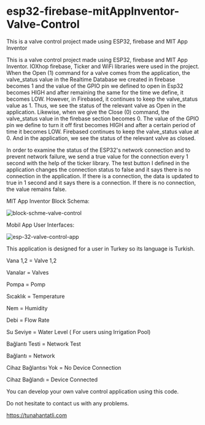 # esp32-firebase-mitAppInventor-Valve-Control
This is a valve control project made using ESP32, firebase and MIT App Inventor

This is a valve control project made using ESP32, firebase and MIT App Inventor.
IOXhop firebase, Ticker and WiFi libraries were used in the project.
When the Open (1) command for a valve comes from the application, the valve_status value in the Realtime Database we created in firebase becomes 1 and the value of the GPIO pin we defined to open in Esp32 becomes HIGH and after remaining the same for the time we define, it becomes LOW. However, in Firebased, it continues to keep the valve_status value as 1. Thus, we see the status of the relevant valve as Open in the application.
Likewise, when we give the Close (0) command, the valve_status value in the firebase section becomes 0. The value of the GPIO pin we define to turn it off first becomes HIGH and after a certain period of time it becomes LOW. Firebased continues to keep the valve_status value at 0. And in the application, we see the status of the relevant valve as closed.

In order to examine the status of the ESP32's network connection and to prevent network failure, we send a true value for the connection every 1 second with the help of the ticker library. The test button I defined in the application changes the connection status to false and it says there is no connection in the application. If there is a connection, the data is updated to true in 1 second and it says there is a connection. If there is no connection, the value remains false.

MIT App Inventor Block Schema:


![block-schme-valve-control](https://github.com/tunahantatli/esp32-firebase-mitAppInventor-Valve-Control/assets/99608830/7ee668d9-f1c1-445a-8298-2676e4d7648d)


Mobil App User Interfaces:


![esp-32-valve-control-app](https://github.com/tunahantatli/esp32-firebase-mitAppInventor-Valve-Control/assets/99608830/51e97da5-4776-4315-9fb1-caff43d0dd9d)

This application is designed for a user in Turkey so its language is Turkish.

Vana 1,2 = Valve 1,2

Vanalar = Valves

Pompa = Pomp

Sıcaklık = Temperature

Nem = Humidity

Debi = Flow Rate

Su Seviye = Water Level ( For users using Irrigation Pool)

Bağlantı Testi = Network Test 

Bağlantı = Network

Cihaz Bağlantısı Yok = No Device Connection

Cihaz Bağlandı = Device Connected

You can develop your own valve control application using this code.

Do not hesitate to contact us with any problems.

https://tunahantatli.com

